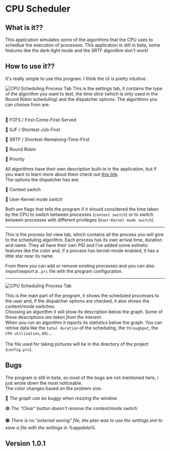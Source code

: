 # CPU Scheduler
## What is it??
This application simulates some of the algorithms that the CPU uses to schedlue the execution of processes. This application is still in beta, some features like the dark-light mode and the SRTF algorithm don't work!

## How to use it??
It's really simple to use this program. I think the UI is pretty intuitive.

<img src="https://github.com/FrancescoMaca/CPU-Scheduling/tree/main/images/ui.png" alt="CPU Scheduling Process Tab">
This is the settings tab, it contains the type of the algorithm you want to test, the time slice (which is only used in the Round Robin scheduling) and the dispatcher options.
The algorithms you can choose from are: <br /> <br />

🔵 FCFS / First-Come-First-Served

🔵 SJF / Shortest-Job-First

🔵 SRTF / Shortest-Remaining-Time-First

🔵 Round Robin

🔵 Priority

All algorithms have their own description built-in in the application, but if you want to learn more about them check out [this link](https://www.guru99.com/cpu-scheduling-algorithms.html). <br />
The options the dispatcher has are: 

🔵 Context switch

🔵 User-Kernel mode switch

Both are flags that tells the program if it should considered the time taken by the CPU to switch between processes (`context switch`) or to switch between processes with
different privileges (`User-Kernel mode switch`).

---

This is the process list view tab, which contains all the process you will give to the scheduling algorithm. Each process has its own arrival time, duration and name.
They all have their own PID and I've added some esthetic features like the color and, if a process has kernel-mode enabled, it has a little star near its name.

From there you can add or remove existing processes and you can also import/export a `.prc` file with the program configuration.

---

<img src="https://github.com/FrancescoMaca/CPU-Scheduling/tree/main/images/ui-context-switch.png" alt="CPU Scheduling Process Tab">

This is the main part of the program, it shows the scheduled processes to the user and, if the dispatcher options are checked, it also shows the context/mode switches. <br />
Choosing an algorithm it will show its description below the graph. Some of these descriptions *are taken from the interent*. <br />
When you run an algorithm it reports its statistics below the graph. You can retrive data like the `total duration` of the scheduling, the `throughput`, the `CPU utilization`, etc... <br /> <br />
The file used for taking pictures will be in the directory of the project (`config.prc`).<br />

## Bugs
The program is still in beta, so most of the bugs are not mentioned here, i just wrote down the most noticeable. <br /> The color changes based on the problem size.

🔴 _The graph can be buggy when resizing the window._

🟢 _The "Clear" button doesn't remove the context/mode swtich._

🟠 _There is no "external saving" file, the plan was to use the settings.xml to save a file with the settings in %appdata%._

## Version 1.0.1
